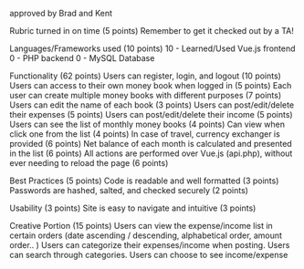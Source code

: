 approved by Brad and Kent

Rubric turned in on time (5 points)
Remember to get it checked out by a TA!

Languages/Frameworks used (10 points)
10 - Learned/Used Vue.js frontend
0 - PHP backend 
0 - MySQL Database

Functionality (62 points)
Users can register, login, and logout (10 points)
Users can access to their own money book when logged in (5 points)
Each user can create multiple money books with different purposes (7 points)
Users can edit the name of each book (3 points)
Users can post/edit/delete their expenses (5 points)
Users can post/edit/delete their income (5 points)
Users can see the list of monthly money books (4 points)
Can view when click one from the list (4 points)
In case of travel, currency exchanger is provided (6 points)
Net balance of each month is calculated and presented in the list (6 points)
All actions are performed over Vue.js (api.php), without ever needing to reload the page (6 points)

Best Practices (5 points)
Code is readable and well formatted (3 points)
Passwords are hashed, salted, and checked securely (2 points)

Usability (3 points) 
Site is easy to navigate and intuitive (3 points)

Creative Portion (15 points)
Users can view the expense/income list in certain orders (date ascending / descending, alphabetical order, amount order.. )
Users can categorize their expenses/income when posting.
Users can search through categories.
Users can choose to see income/expense


